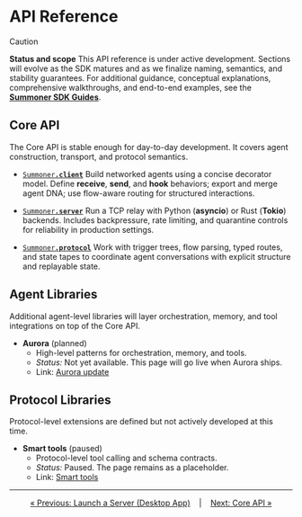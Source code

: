 # API Reference

> [!CAUTION]
> **Status and scope**
> This API reference is under active development. Sections will evolve as the SDK matures and as we finalize naming, semantics, and stability guarantees. For additional guidance, conceptual explanations, comprehensive walkthroughs, and end-to-end examples, see the **[Summoner SDK Guides](../guide_sdk/index.md)**.

## Core API

The Core API is stable enough for day-to-day development. It covers agent construction, transport, and protocol semantics.

* [<code style="background: transparent;">Summoner<b>.client</b></code>](sdk_doc/client.md)
  Build networked agents using a concise decorator model. Define **receive**, **send**, and **hook** behaviors; export and merge agent DNA; use flow-aware routing for structured interactions.

* [<code style="background: transparent;">Summoner<b>.server</b></code>](sdk_doc/server.md)
  Run a TCP relay with Python (**asyncio**) or Rust (**Tokio**) backends. Includes backpressure, rate limiting, and quarantine controls for reliability in production settings.

* [<code style="background: transparent;">Summoner<b>.protocol</b></code>](sdk_doc/proto.md)
  Work with trigger trees, flow parsing, typed routes, and state tapes to coordinate agent conversations with explicit structure and replayable state.

## Agent Libraries

Additional agent-level libraries will layer orchestration, memory, and tool integrations on top of the Core API.

* **Aurora** (planned)
  - High-level patterns for orchestration, memory, and tools.
  - *Status:* Not yet available. This page will go live when Aurora ships.
  - Link: [Aurora update](lib_proto/smart_tools.md)

## Protocol Libraries

Protocol-level extensions are defined but not actively developed at this time.

* **Smart tools** (paused)
  - Protocol-level tool calling and schema contracts.
  - *Status:* Paused. The page remains as a placeholder.
  - Link: [Smart tools](lib_proto/smart_tools.md)

---

<p align="center">
  <a href="../guide_app/features/launch_server.md">&laquo; Previous: Launch a Server (Desktop App)</a>
  &nbsp;&nbsp;&nbsp;|&nbsp;&nbsp;&nbsp;
  <a href="sdk_doc/index.md">Next: Core API &raquo;</a>
</p>

